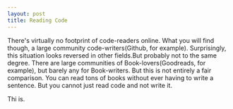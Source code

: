 ```yaml
---
layout: post
title: Reading Code
---
```


There's virtually no footprint of code-readers online.
What you will find though, a large community code-writers(Github, for example).
Surprisingly, this situation looks reversed in other fields.But probably not to the same degree.
There are large communities of Book-lovers(Goodreads, for example), but barely any for Book-writers.
But this is not entirely a fair comparison.
You can read tons of books without ever having to write a sentence.
But you cannot just read code and not write it.

Thi is.
